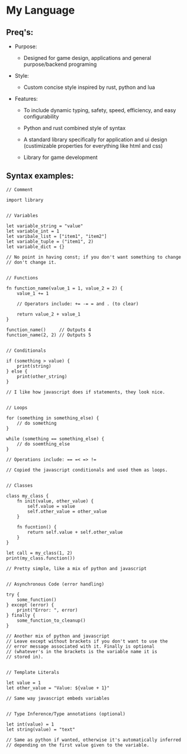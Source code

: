 # My Language

## Preq's:

- Purpose:
  
  - Designed for game design, applications and general purpose/backend programing

- Style: 
  
  - Custom concise style inspired by rust, python and lua

- Features:
  
  - To include dynamic typing, safety, speed, efficiency, and easy configurability 
  
  - Python and rust combined style of syntax
  
  - A standard library specifically for application and ui design (custimizable properties for everything like html and css)
  
  - Library for game development



## Syntax examples:

```My Language
// Comment

import library


// Variables

let variable_string = "value"
let variable_int = 1
let varibale_list = ["item1", "item2"]
let variable_tuple = ("item1", 2)
let variable_dict = {}

// No point in having const; if you don't want something to change
// don't change it.


// Functions

fn function_name(value_1 = 1, value_2 = 2) {
    value_1 += 1

    // Operators include: += -= = and . (to clear)
    
    return value_2 + value_1
}

function_name()     // Outputs 4
function_name(2, 2) // Outputs 5


// Conditionals

if (something > value) {
    print(string)
} else {
    print(other_string)
}

// I like how javascript does if statements, they look nice.


// Loops

for (something in something_else) {
    // do something
}

while (something == something_else) {
    // do soemthing_else
}

// Operations include: == =< => !=

// Copied the javascript conditionals and used them as loops.


// Classes

class my_class {
    fn init(value, other_value) {
        self.value = value
        self.other_value = other_value
    }

    fn fucntion() {
        return self.value + self.other_value
    }
}

let call = my_class(1, 2)
print(my_class.function())

// Pretty simple, like a mix of python and javascript


// Asynchronous Code (error handling)

try {
    some_function()
} except (error) {
    print("Error: ", error)
} finally {
    some_function_to_cleanup()
}

// Another mix of python and javascript
// Leave except without brackets if you don't want to use the
// error message associated with it. Finally is optional 
// (whatever's in the brackets is the variable name it is 
// stored in).


// Template Literals

let value = 1
let other_value = "Value: ${value + 1}"

// Same way javascript embeds variables


// Type Inference/Type annotations (optional)

let int(value) = 1
let string(value) = "text"

// Same as python if wanted, otherwise it's automatically inferred 
// depending on the first value given to the variable.


```


